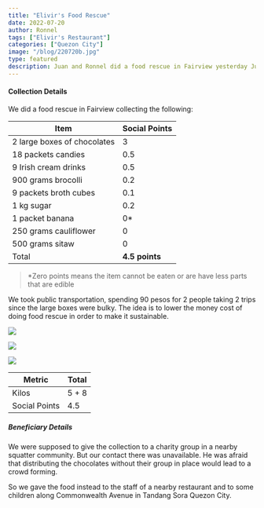 ```yaml
---
title: "Elivir's Food Rescue"
date: 2022-07-20
author: Ronnel
tags: ["Elivir's Restaurant"]
categories: ["Quezon City"]
image: "/blog/220720b.jpg"
type: featured
description: Juan and Ronnel did a food rescue in Fairview yesterday July 20
---
```



#### Collection Details

We did a food rescue in Fairview collecting the following:

Item | Social Points
--- | ---
2 large boxes of chocolates | 3
18 packets candies | 0.5
9 Irish cream drinks | 0.5
900 grams brocolli | 0.2
9 packets broth cubes | 0.1
1 kg sugar | 0.2
1 packet banana | 0*
250 grams cauliflower | 0
500 grams sitaw | 0
Total | **4.5 points**

<!-- > *The points are based on the most numerous item per box, for the ease of computation -->

> *Zero points means the item cannot be eaten or are have less parts that are edible




We took public transportation, spending 90 pesos for 2 people taking 2 trips since the large boxes were bulky. The idea is to lower the money cost of doing food rescue in order to make it sustainable.   

![](/blog/220720a.jpg)

![](/blog/220720b.jpg)

![](/blog/220720c.jpg)


Metric | Total
--- | ---
Kilos | 5 + 8
Social Points | 4.5


##### Beneficiary Details

We were supposed to give the collection to a charity group in a nearby squatter community. But our contact there was unavailable. He was afraid that distributing the chocolates without their group in place would lead to a crowd forming. 

So we gave the food instead to the staff of a nearby restaurant and to some children along Commonwealth Avenue in Tandang Sora Quezon City.  

